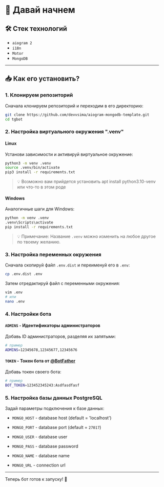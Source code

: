 # 🚀 Давай начнем

## 🛠️ Стек технологий
- `aiogram 2`
- `i18n`
- `Motor`
- `MongoDB`

---

## 📥 Как его установить?

### 1. Клонируем репозиторий
Сначала клонируем репозиторий и переходим в его директорию:

```bash
git clone https://github.com/devvsima/aiogram-mongodb-template.git
cd tgbot
```

### 2. Настройка виртуального окружения ".venv"

#### Linux
Установи зависимости и активируй виртуальное окружение:

```bash
python3 -m venv .venv
source .venv/bin/activate
pip3 install -r requirements.txt
```
> 💡 Возможно вам прийдется установить apt install python3.10-venv или что-то в этом роде

#### Windows
Аналогичные шаги для Windows:

```bash
python -m venv .venv
.venv\Scripts\activate
pip install -r requirements.txt
```

> 💡 Примечание: Название `.venv` можно изменить на любое другое по твоему желанию.

### 3. Настройка переменных окружения

Сначала скопируй файл `.env.dist` и переименуй его в `.env`:

```bash
cp .env.dist .env
```

Затем отредактируй файл с переменными окружения:

```bash
vim .env
# или
nano .env
```

### 4. Настройки бота

#### `ADMINS` - Идентификаторы администраторов
Добавь ID администраторов, разделяя их запятыми:

```bash
# пример
ADMINS=12345678,12345677,12345676
```

#### `TOKEN` - Токен бота от [@BotFather](https://t.me/BotFather)
Добавь токен своего бота:

```bash
# пример
BOT_TOKEN=123452345243:Asdfasdfasf
```

### 5. Настройка базы данных PostgreSQL

Задай параметры подключения к базе данных:

- `MONGO_HOST` - database host (default = 'localhost')
- `MONGO_PORT` - database port (default = `27017`)
- `MONGO_USER` - database user
- `MONGO_PASS` - database password
- `MONGO_NAME` - database name
  
- `MONGO_URL` - connection url

---

Теперь бот готов к запуску! 🎉